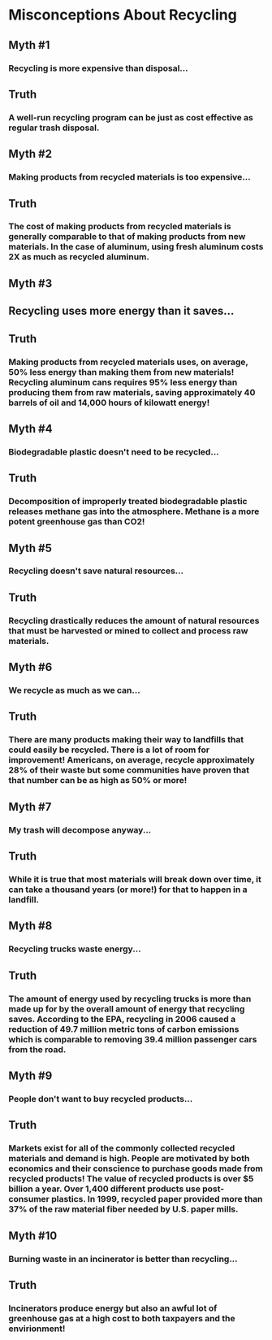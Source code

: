 # Misconceptions About Recycling

## Myth #1
### Recycling is more expensive than disposal...

## Truth
### A well-run recycling program can be just as cost effective as regular trash disposal.

## Myth #2
### Making products from recycled materials is too expensive...

## Truth
### The cost of making products from recycled materials is generally comparable to that of making products from new materials. In the case of aluminum, using fresh aluminum costs 2X as much as recycled aluminum.

## Myth #3
## Recycling uses more energy than it saves...

## Truth
### Making products from recycled materials uses, on average, 50% less energy than making them from new materials! Recycling aluminum cans requires 95% less energy than producing them from raw materials, saving approximately 40 barrels of oil and 14,000 hours of kilowatt energy!

## Myth #4
### Biodegradable plastic doesn't need to be recycled...

## Truth
### Decomposition of improperly treated biodegradable plastic releases methane gas into the atmosphere. Methane is a more potent greenhouse gas than CO2!

## Myth #5
### Recycling doesn't save natural resources...

## Truth
### Recycling drastically reduces the amount of natural resources that must be harvested or mined to collect and process raw materials.

## Myth #6
### We recycle as much as we can...

## Truth
### There are many products making their way to landfills that could easily be recycled. There is a lot of room for improvement! Americans, on average, recycle approximately 28% of their waste but some communities have proven that that number can be as high as 50% or more!

## Myth #7
### My trash will decompose anyway...

## Truth
### While it is true that most materials will break down over time, it can take a thousand years (or more!) for that to happen in a landfill.

## Myth #8
### Recycling trucks waste energy...

## Truth
### The amount of energy used by recycling trucks is more than made up for by the overall amount of energy that recycling saves. According to the EPA, recycling in 2006 caused a reduction of 49.7 million metric tons of carbon emissions which is comparable to removing 39.4 million passenger cars from the road.

## Myth #9
### People don't want to buy recycled products...

## Truth
### Markets exist for all of the commonly collected recycled materials and demand is high. People are motivated by both economics and their conscience to purchase goods made from recycled products! The value of recycled products is over $5 billion a year. Over 1,400 different products use post-consumer plastics. In 1999, recycled paper provided more than 37% of the raw material fiber needed by U.S. paper mills.

## Myth #10
### Burning waste in an incinerator is better than recycling...

## Truth
### Incinerators produce energy but also an awful lot of greenhouse gas at a high cost to both taxpayers and the envirionment!
